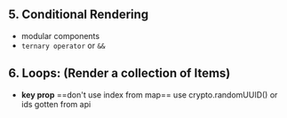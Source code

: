 ## 5. Conditional Rendering
+ modular components
+ `ternary operator` or `&&`
## 6. Loops: (Render a collection of Items)
+ **key prop** ==don't use index from map== use crypto.randomUUID() or ids gotten from api